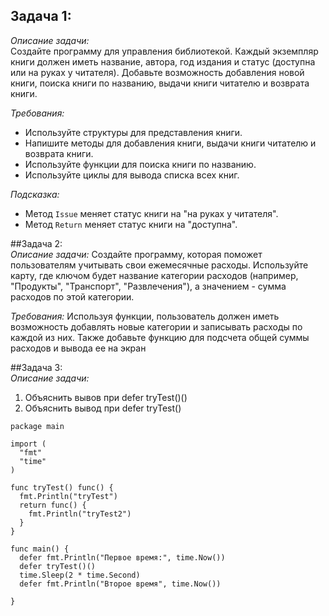 ## Задача 1:  
*Описание задачи:*  
Создайте программу для управления библиотекой. Каждый экземпляр книги должен иметь название, автора, год издания и статус (доступна или на руках у читателя). Добавьте возможность добавления новой книги, поиска книги по названию, выдачи книги читателю и возврата книги.

*Требования:*  
- Используйте структуры для представления книги.
- Напишите методы для добавления книги, выдачи книги читателю и возврата книги.
- Используйте функции для поиска книги по названию.
- Используйте циклы для вывода списка всех книг.

*Подсказка:*
- Метод `Issue` меняет статус книги на "на руках у читателя".
- Метод `Return` меняет статус книги на "доступна".

##Задача 2:  
*Описание задачи:*
Создайте программу, которая поможет пользователям учитывать свои ежемесячные расходы. Используйте карту, где ключом будет название категории расходов (например, "Продукты", "Транспорт", "Развлечения"), а значением - сумма расходов по этой категории.

*Требования:*
Используя функции, пользователь должен иметь возможность добавлять новые категории и записывать расходы по каждой из них.
Также добавьте функцию для подсчета общей суммы расходов и вывода ее на экран

##Задача 3:  
*Описание задачи:*
1. Объяснить вывов при defer tryTest()()
2. Объяснить вывод при defer tryTest()
```
package main

import (
  "fmt"
  "time"
)

func tryTest() func() {
  fmt.Println("tryTest")
  return func() {
    fmt.Println("tryTest2")
  }
}

func main() {
  defer fmt.Println("Первое время:", time.Now())
  defer tryTest()()
  time.Sleep(2 * time.Second)
  defer fmt.Println("Второе время", time.Now())

}
```
